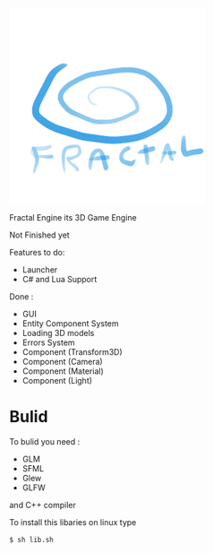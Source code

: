 <p align="left">
  <img src="res/Graphics/Logo.png" width="350" height="350">
</p>

Fractal Engine its 3D Game Engine

Not Finished yet

Features to do:

* Launcher
* C# and Lua Support

Done :
* GUI
* Entity Component System
* Loading 3D models
* Errors System
* Component (Transform3D)
* Component (Camera)
* Component (Material)
* Component (Light)

# Bulid

To bulid you need :

* GLM
* SFML
* Glew
* GLFW

and C++ compiler

To install this libaries on linux type
```batch
$ sh lib.sh
```
